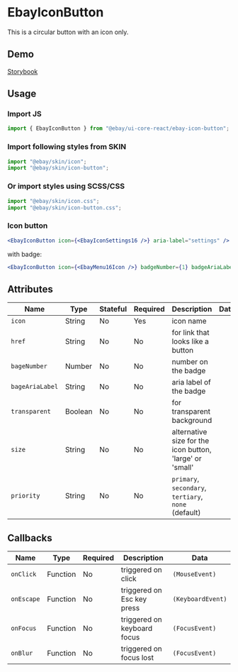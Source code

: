 # EbayIconButton

This is a circular button with an icon only.

## Demo

[Storybook](https://opensource.ebay.com/ebayui-core-react/main/?path=/story/buttons-ebay-icon-button--default)

## Usage

### Import JS

```jsx harmony
import { EbayIconButton } from "@ebay/ui-core-react/ebay-icon-button";
```

### Import following styles from SKIN

```jsx harmony
import "@ebay/skin/icon";
import "@ebay/skin/icon-button";
```

### Or import styles using SCSS/CSS

```jsx harmony
import "@ebay/skin/icon.css";
import "@ebay/skin/icon-button.css";
```

### Icon button

```jsx harmony
<EbayIconButton icon={<EbayIconSettings16 />} aria-label="settings" />
```

with badge:

```jsx harmony
<EbayIconButton icon={<EbayMenu16Icon />} badgeNumber={1} badgeAriaLabel="new feature available" />
```

## Attributes

| Name            | Type    | Stateful | Required | Description                                              | Data |
| --------------- | ------- | -------- | -------- | -------------------------------------------------------- | ---- |
| `icon`          | String  | No       | Yes      | icon name                                                |
| `href`          | String  | No       | No       | for link that looks like a button                        |
| `bageNumber`    | Number  | No       | No       | number on the badge                                      |
| `bageAriaLabel` | String  | No       | No       | aria label of the badge                                  |
| `transparent`   | Boolean | No       | No       | for transparent background                               |
| `size`          | String  | No       | No       | alternative size for the icon button, 'large' or 'small' |
| `priority`      | String  | No       | No       | `primary`, `secondary`, `tertiary`, `none` (default)     |

## Callbacks

| Name       | Type     | Required | Description                 | Data              |
| ---------- | -------- | -------- | --------------------------- | ----------------- |
| `onClick`  | Function | No       | triggered on click          | `(MouseEvent)`    |
| `onEscape` | Function | No       | triggered on Esc key press  | `(KeyboardEvent)` |
| `onFocus`  | Function | No       | triggered on keyboard focus | `(FocusEvent)`    |
| `onBlur`   | Function | No       | triggered on focus lost     | `(FocusEvent)`    |
